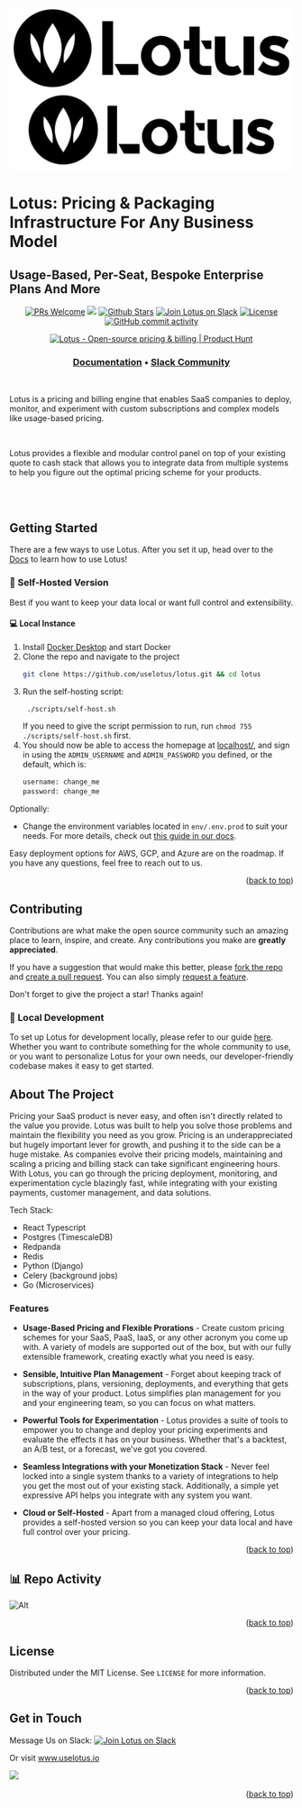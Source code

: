 <!-- Improved compatibility of back to top link: See: https://github.com/othneildrew/Best-README-Template/pull/73 -->

<a name="readme-top"></a>

<!--



<!-- PROJECT SHIELDS -->
<!--

<!-- PROJECT LOGO -->

![Lotus Logo](./design_resources/Logo1.1-total-black.png#gh-dark-mode-only)
![Lotus Logo](./design_resources/Lotus-Horizontal-Logo-RGB-Black-Medium.svg#gh-light-mode-only)

# Lotus: Pricing & Packaging Infrastructure For Any Business Model

## Usage-Based, Per-Seat, Bespoke Enterprise Plans And More

<!-- ALL-CONTRIBUTORS-BADGE:START - Do not remove or modify this section -->
<p align="center">
   <a href='http://makeapullrequest.com'><img alt='PRs Welcome' src='https://img.shields.io/badge/PRs-welcome-43AF11.svg?style=shields'/></a>
   <a href="#contributors"><img src="https://img.shields.io/github/contributors/uselotus/lotus.svg?color=c0c8d0"></a>
   <a href="https://github.com/uselotus/lotus/stargazers"><img src="https://img.shields.io/github/stars/uselotus/lotus?color=e4b442" alt="Github Stars"></a>
   <a href="https://join.slack.com/t/lotus-community/shared_invite/zt-1ghi61p9j-ADYbp3tEL~N16AxQr2mlzA"><img src="https://img.shields.io/badge/slack-lotus-E01E5A.svg?logo=slack&labelColor=2EB67D" alt="Join Lotus on Slack"></a>
   <a href="https://github.com/uselotus/lotus/blob/main/LICENSE"><img src="https://img.shields.io/badge/license-MIT-9d2235" alt="License"></a>
   <a href="https://github.com/uselotus/lotus/commits/main"><img alt="GitHub commit activity" src="https://img.shields.io/github/commit-activity/m/uselotus/lotus?color=8b55e3"/></a>
</p>

<!-- ALL-CONTRIBUTORS-BADGE:END -->
<div align="center">
   <a href="https://www.producthunt.com/posts/lotus-6109ec1a-4e40-4280-8af3-c698da29e79e?utm_source=badge-top-post-badge&utm_medium=badge&utm_souce=badge-lotus&#0045;6109ec1a&#0045;4e40&#0045;4280&#0045;8af3&#0045;c698da29e79e" target="_blank"><img src="https://api.producthunt.com/widgets/embed-image/v1/top-post-badge.svg?post_id=374178&theme=neutral&period=daily" alt="Lotus - Open&#0045;source&#0032;pricing&#0032;&#0038;&#0032;billing | Product Hunt" style="width: 250px; height: 54px;" width="250" height="54" /></a>
</div>


<h3 align="center">
  <a href="https://docs.uselotus.io/"><b>Documentation</b></a> &bull;
  <a href="https://join.slack.com/t/lotus-community/shared_invite/zt-1fufuktbp-ignnw768aZgdFNlcvAOSrw"><b>Slack Community</b></a>
</h3>

<br/>



Lotus is a pricing and billing engine that enables SaaS companies to deploy, monitor, and experiment with custom subscriptions and complex models like usage-based pricing.

<br/>

Lotus provides a flexible and modular control panel on top of your existing quote to cash stack that allows you to integrate data from multiple systems to help you figure out the optimal pricing scheme for your products.

<br/>


<br/>

<!-- GETTING STARTED -->

## Getting Started

There are a few ways to use Lotus. After you set it up, head over to the [Docs](https://docs.uselotus.io/docs/overview/why-lotus) to learn how to use Lotus!


### :bust_in_silhouette: Self-Hosted Version

Best if you want to keep your data local or want full control and extensibility.

#### :computer: Local Instance

1. Install [Docker Desktop](https://www.docker.com/products/docker-desktop/) and start Docker
2. Clone the repo and navigate to the project
   ```sh
   git clone https://github.com/uselotus/lotus.git && cd lotus
   ```
3. Run the self-hosting script:
   ```sh
    ./scripts/self-host.sh
   ```
   If you need to give the script permission to run, run `chmod 755 ./scripts/self-host.sh` first.
4. You should now be able to access the homepage at [localhost/](http://localhost/), and sign in using the `ADMIN_USERNAME` and `ADMIN_PASSWORD` you defined, or the default, which is:
   ```py
   username: change_me
   password: change_me
   ```

Optionally:

- Change the environment variables located in `env/.env.prod` to suit your needs. For more details, check out [this guide in our docs](https://docs.uselotus.io/docs/overview/self-hosting).

Easy deployment options for AWS, GCP, and Azure are on the roadmap. If you have any questions, feel free to reach out to us.

<p align="right">(<a href="#lotus-pricing--packaging-infrastructure-for-any-business-model">back to top</a>)</p>

<!-- CONTRIBUTING -->

## Contributing

Contributions are what make the open source community such an amazing place to learn, inspire, and create. Any contributions you make are **greatly appreciated**.

If you have a suggestion that would make this better, please [fork the repo](https://github.com/uselotus/lotus) and [create a pull request](https://makeapullrequest.com/). You can also simply [request a feature](https://github.com/uselotus/lotus/issues/new?assignees=&labels=&template=feature_request.md&title=).

Don't forget to give the project a star! Thanks again!

### :construction_worker: Local Development

To set up Lotus for development locally, please refer to our guide [here](https://docs.uselotus.io/docs/contributing). Whether you want to contribute something for the whole community to use, or you want to personalize Lotus for your own needs, our developer-friendly codebase makes it easy to get started.

<!-- ABOUT THE PROJECT -->

## About The Project

Pricing your SaaS product is never easy, and often isn't directly related to the value you provide. Lotus was built to help you solve those problems and maintain the flexibility you need as you grow. Pricing is an underappreciated but hugely important lever for growth, and pushing it to the side can be a huge mistake. As companies evolve their pricing models, maintaining and scaling a pricing and billing stack can take significant engineering hours. With Lotus, you can go through the pricing deployment, monitoring, and experimentation cycle blazingly fast, while integrating with your existing payments, customer management, and data solutions.

Tech Stack:

- React Typescript
- Postgres (TimescaleDB)
- Redpanda
- Redis
- Python (Django)
- Celery (background jobs)
- Go (Microservices)

### Features

- **Usage-Based Pricing and Flexible Prorations** - Create custom pricing schemes for your SaaS, PaaS, IaaS, or any other acronym you come up with. A variety of models are supported out of the box, but with our fully extensible framework, creating exactly what you need is easy.

- **Sensible, Intuitive Plan Management** - Forget about keeping track of subscriptions, plans, versioning, deployments, and everything that gets in the way of your product. Lotus simplifies plan management for you and your engineering team, so you can focus on what matters.

- **Powerful Tools for Experimentation** - Lotus provides a suite of tools to empower you to change and deploy your pricing experiments and evaluate the effects it has on your business. Whether that's a backtest, an A/B test, or a forecast, we've got you covered.

- **Seamless Integrations with your Monetization Stack** - Never feel locked into a single system thanks to a variety of integrations to help you get the most out of your existing stack. Additionally, a simple yet expressive API helps you integrate with any system you want.

- **Cloud or Self-Hosted** - Apart from a managed cloud offering, Lotus provides a self-hosted version so you can keep your data local and have full control over your pricing.

<p align="right">(<a href="#lotus-pricing--packaging-infrastructure-for-any-business-model">back to top</a>)</p>

## :bar_chart: Repo Activity

![Alt](https://repobeats.axiom.co/api/embed/408c31cc31b6650e1e5c00414ec4a77b0277cf99.svg "Repobeats analytics image")

<p align="right">(<a href="#lotus-pricing--packaging-infrastructure-for-any-business-model">back to top</a>)</p>

<!-- LICENSE -->

## License

Distributed under the MIT License. See `LICENSE` for more information.

<p align="right">(<a href="#lotus-pricing--packaging-infrastructure-for-any-business-model">back to top</a>)</p>

<!-- CONTACT -->

## Get in Touch
Message Us on Slack: <a href="https://join.slack.com/t/lotus-community/shared_invite/zt-1ghi61p9j-ADYbp3tEL~N16AxQr2mlzA"><img src="https://img.shields.io/badge/slack-lotus-E01E5A.svg?logo=slack&labelColor=2EB67D" alt="Join Lotus on Slack"></a>

Or visit www.uselotus.io

<a href="https://github.com/uselotus/lotus/graphs/contributors">
  <img src="https://contrib.rocks/image?repo=uselotus/lotus" />
</a>


<p align="right">(<a href="#lotus-pricing--packaging-infrastructure-for-any-business-model">back to top</a>)</p>
